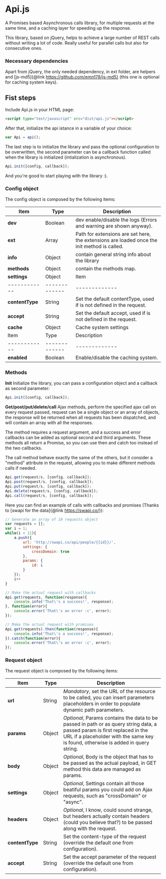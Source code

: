 # Api.js
A Promises based Asynchronous calls library, for multiple requests at the same time, and a caching layer for speeding up the response.

This library, based on jQuery, helps to achieve a large number of REST calls without writing a lot of code. Really useful for parallel calls but also for consecutive ones.

### Necessary dependencies ###
Apart from jQuery, the only needed dependency, in ext folder, are helpers and [js-md5]{@link https://github.com/emn178/js-md5} (this one is optional for caching system keys).

## Fist steps ##
Include Api.js in your HTML page:

```html
<script type="text/javascript" src="dist/api.js"></script>
```

After that, initialize the api istance in a variable of your choice:

```javascript
var Api = api();
```
The last step is to initialize the library and pass the optional configuration to be overwritten, the second parameter can be a callback function called when the library is initialized (intialization is asynchronous).

```javascript
Api.init([config, callback]);
```

And you're good to start playing with the library :).

### Config object ###
The config object is composed by the following items:

Item | Type | Description
------------ | ------------- | -------------
**dev** | Boolean | dev enable/disable the logs (Errors and warning are shown anyway).
**ext** | Array | Path for extensions are set here, the extensions are loaded once the init method is called.
**info**| Object| contain general string info about the library
**methods** | Object | contain the methods map.
**settings**| Object | Item | Type | Description
                       ------------ | ------------- | -------------
                       **contentType** | String | Set the default contentType, used if is not defined in the request.
                       **accept**      | String | Set the default accept, used if is not defined in the request.
                       **cache**       | Object | Cache system settings
                                                  Item | Type | Description
                                                  ------------ | ------------- | -------------
                                                  **enabled** | Boolean | Enable/disable the caching system.

### Methods ###
**Init**
Initialize the library, you can pass a configuration object and a callback as second parameter:

```javascript
Api.init([config, callback]);
```

**Get/post/put/delete/call**
Ajax methods, perform the specified ajax call on every request passed, request can be a single object or an array of objects, the response will be returned when all requests has been dispatched, and will contain an array with all the responses.

The method requires a request argument, and a success and error callbacks can be added as optional second and third arguments. These methods all return a Promise, so you can use then and catch too instead of the two callbacks.

The call method behave exactly the same of the others, but it consider a "method" attribute in the request, allowing you to make different methods calls if needed.

```javascript
Api.get(request/s, [config, callback]);
Api.post(request/s, [config, callback]);
Api.put(request/s, [config, callback]);
Api.delete(request/s, [config, callback]);
Api.call(request/s, [config, callback]);
```
Here you can find an example of calls with callbacks and promises (Thanks to [swapi for the data]{@link https://swapi.co/}):

```javascript
// Generate an array of 10 requests object 
var requests = [];
var i = 1;
while(i < 11){
    a.push({
        url: 'http://swapi.co/api/people/{{id}}/',
        settings: {
            crossDomain: true
        },
        params: {
            id: i
        }
    });
    i++
}

// Make the actual request with callbacks
Api.get(requests, function(response){
    console.info('That\'s a success!', response);
}, function(error){
    console.error('That\'s an error :c', error);
});

// Make the actual request with promises
Api.get(requests).then(function(response){
    console.info('That\'s a success!', response);
}).catch(function(error){
    console.error('That\'s an error :c', error);
});
```
### Request object ###
The request object is composed by the following items:

Item | Type | Description
------------ | ------------- | -------------
**url** | String | *Mandatory*, set the URL of the resource to be called, you can insert parameters placeholders in order to populate dynamic path parameters.
**params** | Object | *Optional*, Params contains the data to be passed in path or as query string data, a passed param is first replaced in the URL if a placeholder with the same key is found, otherwise is added in query string.
**body** | Object | *Optional*, Body is the object that has to be passed as the actual payload, in GET method this data are managed as params.
**settings** | Object | *Optional*, Settings contain all those beatiful params you could add on Ajax requests, such as "crossDomain" or "async".
**headers** | Object | *Optional*, I know, could sound strange, but headers actually contain headers (could you believe that?) to be passed along with the request.
**contentType** | String | Set the content-type of the request (override the default one from configuration).
**accept** | String | Set the accept parameter of the request (override the default one from configuration).

